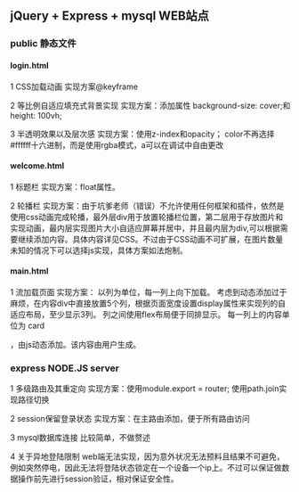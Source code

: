 ## jQuery + Express + mysql WEB站点


### public 静态文件

#### login.html
1 CSS加载动画 实现方案@keyframe

2 等比例自适应填充式背景实现
实现方案：添加属性  background-size: cover;和height: 100vh;

3 半透明效果以及层次感
实现方案：使用z-index和opacity；
color不再选择#ffffff十六进制，而是使用rgba模式，a可以在调试中自由更改


#### welcome.html
1 标题栏
实现方案：float属性。

2 轮播栏
实现方案：由于坑爹老师（错误）不允许使用任何框架和插件，依然是使用css动画完成轮播，最外层div用于放置轮播栏位置，第二层用于存放图片和实现动画，最内层实现图片大小自适应屏幕并居中，并且最内层为div,可以根据需要继续添加内容。具体内容详见CSS。不过由于CSS动画不可扩展，在图片数量未知的情况下可以选择js实现，具体方案如法炮制。


#### main.html
1 流加载页面
实现方案：
以列为单位，每一列上向下加载。
考虑到动态添加过于麻烦，在内容div中直接放置5个列，根据页面宽度设置display属性来实现列的自适应布局，至少显示3列。
列之间使用flex布局便于同排显示。
每一列上的内容单位为 card <div>，由js动态添加。该内容由用户生成。



### express NODE.JS server
1 多级路由及其重定向
实现方案：使用module.export = router;
使用path.join实现路径切换

2 session保留登录状态
实现方案：在主路由添加，便于所有路由访问

3 mysql数据库连接
比较简单，不做赘述

4 关于异地登陆限制
web端无法实现，因为意外状况无法预料且结果不可避免，例如突然停电，因此无法将登陆状态锁定在一个设备一个ip上。不过可以保证做数据操作前先进行session验证，相对保证安全性。
